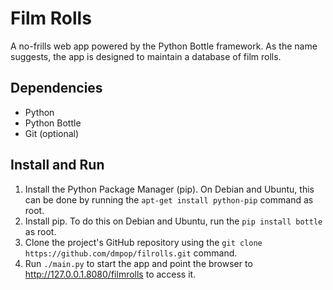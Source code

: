 # Film Rolls

A no-frills web app powered by the Python Bottle framework. As the name suggests, the app is designed to maintain a database of film rolls.

## Dependencies

- Python
- Python Bottle
- Git (optional)

## Install and Run

1. Install the Python Package Manager (pip). On Debian and Ubuntu, this can be done by running the `apt-get install python-pip` command as root.
2. Install pip. To do this on Debian and Ubuntu, run the `pip install bottle` as root.
3. Clone the project's GitHub repository using the `git clone https://github.com/dmpop/filrolls.git` command.
4. Run `./main.py` to start the app and point the browser to http://127.0.0.1.8080/filmrolls to access it.
